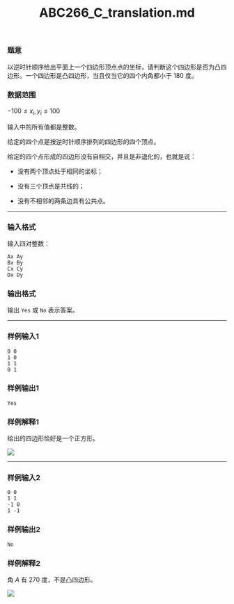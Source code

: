 ﻿---
title: "ABC266_C_translation.md"
tags: []
author: ""
created: ""
---

### 题意 

以逆时针顺序给出平面上一个四边形顶点点的坐标，请判断这个四边形是否为凸四边形。一个四边形是凸四边形，当且仅当它的四个内角都小于 $180$ 度。

### 数据范围

$-100\le x_i,y_i \le 100$ 

输入中的所有值都是整数。

给定的四个点是按逆时针顺序排列的四边形的四个顶点。

给定的四个点形成的四边形没有自相交，并且是非退化的，也就是说：

- 没有两个顶点处于相同的坐标；

- 没有三个顶点是共线的；

- 没有不相邻的两条边具有公共点。



---

### 输入格式

输入四对整数：

```
Ax Ay
Bx By
Cx Cy
Dx Dy
```

### 输出格式

输出 `Yes` 或 `No` 表示答案。

---

### 样例输入1

```
0 0
1 0
1 1
0 1
```

### 样例输出1

```
Yes
```

### 样例解释1

给出的四边形恰好是一个正方形。

![](https://img.atcoder.jp/abc266/cda66d9b9f4291781d1ce47f59f29ab0.png)

---

### 样例输入2

```
0 0
1 1
-1 0
1 -1
```

### 样例输出2

```
No
```

### 样例解释2

角 $A$ 有 $270$ 度，不是凸四边形。

![](https://img.atcoder.jp/abc266/2927f9f67e2cb7c35aeab05269b6fcc2.png)

